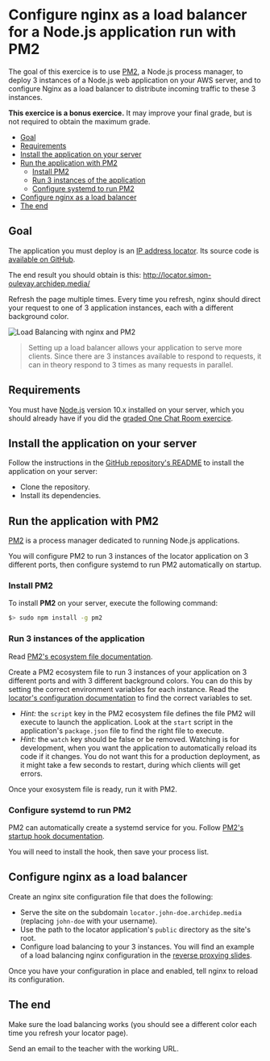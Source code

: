 # Configure nginx as a load balancer for a Node.js application run with PM2

The goal of this exercice is to use [PM2][pm2], a Node.js process manager,
to deploy 3 instances of a Node.js web application on your AWS server,
and to configure Nginx as a load balancer to distribute incoming traffic to these 3 instances.

**This exercice is a bonus exercice.**
It may improve your final grade, but is not required to obtain the maximum grade.

<!-- START doctoc generated TOC please keep comment here to allow auto update -->
<!-- DON'T EDIT THIS SECTION, INSTEAD RE-RUN doctoc TO UPDATE -->


- [Goal](#goal)
- [Requirements](#requirements)
- [Install the application on your server](#install-the-application-on-your-server)
- [Run the application with PM2](#run-the-application-with-pm2)
  - [Install PM2](#install-pm2)
  - [Run 3 instances of the application](#run-3-instances-of-the-application)
  - [Configure systemd to run PM2](#configure-systemd-to-run-pm2)
- [Configure nginx as a load balancer](#configure-nginx-as-a-load-balancer)
- [The end](#the-end)

<!-- END doctoc generated TOC please keep comment here to allow auto update -->



## Goal

The application you must deploy is an [IP address locator][locator].
Its source code is [available on GitHub][locator-repo].

The end result you should obtain is this: http://locator.simon-oulevay.archidep.media/

Refresh the page multiple times.
Every time you refresh, nginx should direct your request to one of 3 application instances,
each with a different background color.

![Load Balancing with nginx and PM2](../images/load-balancing-ex.jpg)

> Setting up a load balancer allows your application to serve more clients.
> Since there are 3 instances available to respond to requests, it can in theory
> respond to 3 times as many requests in parallel.



## Requirements

You must have [Node.js][node] version 10.x installed on your server,
which you should already have if you did the [graded One Chat Room exercice][one-chat-room-ex].



## Install the application on your server

Follow the instructions in the [GitHub repository's README][locator-readme]
to install the application on your server:

* Clone the repository.
* Install its dependencies.



## Run the application with PM2

[PM2][pm2] is a process manager dedicated to running Node.js applications.

You will configure PM2 to run 3 instances of the locator application on 3 different ports,
then configure systemd to run PM2 automatically on startup.

### Install PM2

To install **PM2** on your server, execute the following command:

```bash
$> sudo npm install -g pm2
```

### Run 3 instances of the application

Read [PM2's ecosystem file documentation][pm2-ecosystem].

Create a PM2 ecosystem file to run 3 instances of your application
on 3 different ports and with 3 different background colors.
You can do this by setting the correct environment variables for each instance.
Read the [locator's configuration documentation][locator-config] to find the correct variables to set.

* *Hint:* the `script` key in the PM2 ecosystem file defines the file PM2 will execute to launch the application.
  Look at the `start` script in the application's `package.json` file to find the right file to execute.
* *Hint:* the `watch` key should be false or be removed.
  Watching is for development, when you want the application to automatically reload its code if it changes.
  You do not want this for a production deployment, as it might take a few seconds to restart,
  during which clients will get errors.

Once your exosystem file is ready, run it with PM2.

### Configure systemd to run PM2

PM2 can automatically create a systemd service for you.
Follow [PM2's startup hook documentation][pm2-startup].

You will need to install the hook, then save your process list.



## Configure nginx as a load balancer

Create an nginx site configuration file that does the following:

* Serve the site on the subdomain `locator.john-doe.archidep.media`
  (replacing `john-doe` with your username).
* Use the path to the locator application's `public` directory as the site's root.
* Configure load balancing to your 3 instances.
  You will find an example of a load balancing nginx configuration in the [reverse proxying slides][nginx-slides].

Once you have your configuration in place and enabled, tell nginx to reload its configuration.



## The end

Make sure the load balancing works
(you should see a different color each time you refresh your locator page).

Send an email to the teacher with the working URL.



[locator]: https://load-balanceable-locator.herokuapp.com
[locator-config]: https://github.com/MediaComem/load-balanceable-locator#configuration
[locator-readme]: https://github.com/MediaComem/load-balanceable-locator#readme
[locator-repo]: https://github.com/MediaComem/load-balanceable-locator
[nginx-slides]: https://mediacomem.github.io/comem-archidep/2019-2020/subjects/reverse-proxy/?home=MediaComem%2Fcomem-archidep%23readme
[node]: https://nodejs.org
[one-chat-room-ex]: ./one-chat-room-deployment.md
[pm2]: http://pm2.keymetrics.io
[pm2-ecosystem]: https://pm2.io/doc/en/runtime/guide/ecosystem-file/
[pm2-startup]: https://pm2.io/doc/en/runtime/guide/startup-hook/
